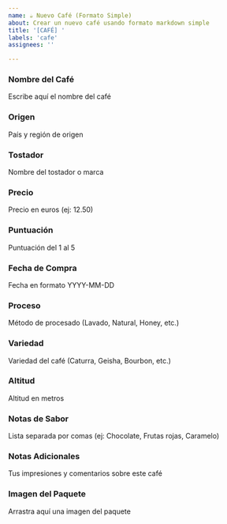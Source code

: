 ```yaml
---
name: ☕ Nuevo Café (Formato Simple)
about: Crear un nuevo café usando formato markdown simple
title: '[CAFÉ] '
labels: 'cafe'
assignees: ''

---
```


### Nombre del Café
Escribe aquí el nombre del café

### Origen
País y región de origen

### Tostador
Nombre del tostador o marca

### Precio
Precio en euros (ej: 12.50)

### Puntuación
Puntuación del 1 al 5

### Fecha de Compra
Fecha en formato YYYY-MM-DD

### Proceso
Método de procesado (Lavado, Natural, Honey, etc.)

### Variedad
Variedad del café (Caturra, Geisha, Bourbon, etc.)

### Altitud
Altitud en metros

### Notas de Sabor
Lista separada por comas (ej: Chocolate, Frutas rojas, Caramelo)

### Notas Adicionales
Tus impresiones y comentarios sobre este café

### Imagen del Paquete
Arrastra aquí una imagen del paquete